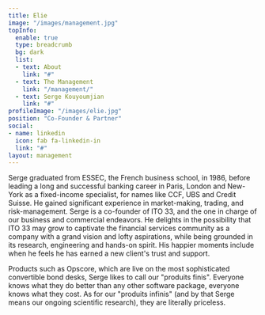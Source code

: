 ```yaml
---
title: Elie
image: "/images/management.jpg"
topInfo:
  enable: true
  type: breadcrumb
  bg: dark
  list:
  - text: About
    link: "#"
  - text: The Management
    link: "/management/"
  - text: Serge Kouyoumjian
    link: "#"
profileImage: "/images/elie.jpg"
position: "Co-Founder & Partner"
social:
- name: linkedin
  icon: fab fa-linkedin-in
  link: "#"
layout: management   
---
```


Serge graduated from ESSEC, the French business school, in 1986, before leading a 
long and successful banking career in Paris, London and New-York as a fixed-income 
specialist, for names like CCF, UBS and Credit Suisse. He gained significant experience 
in market-making, trading, and risk-management. Serge is a co-founder of ITO 33, and
the one in charge of our business and commercial endeavors. He delights in the 
possibility that ITO 33 may grow to captivate the financial services community as a 
company with a grand vision and lofty aspirations, while being grounded in its research,
engineering and hands-on spirit. His happier moments include when he feels he has 
earned a new client's trust and support.

Products such as Opscore, which are live on the most sophisticated convertible bond 
desks, Serge likes to call our "produits finis". Everyone knows what they do better than 
any other software package, everyone knows what they cost. As for our "produits infinis" 
(and by that Serge means our ongoing scientific research), they are literally priceless.